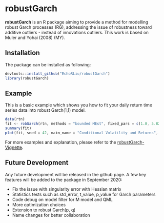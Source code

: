 # robustGarch

**robustGarch** is an R package aiming to provide a method for modelling robust Garch processes (RG), addressing the issue of robustness toward additive outliers - instead of innovations outliers. This work is based on Muler and Yohai (2008) (MY).

## Installation

The package can be installed as following:

```js
devtools::install_github("EchoRLiu/robustGarch")
library(robustGarch)
```

## Example

This is a basic example which shows you how to fit your daily return time series data into robust Garch(1,1) model.

```js
data(rtn)
fit <- robGarch(rtn, methods = "bounded MEst", fixed_pars = c(1.0, 5.02), optimizer="Rsolnp", stdErr_method = "numDeriv")
summary(fit)
plot(fit, seed = 42, main_name = "Conditional Volatility and Returns", abs_ = TRUE)
```

For more examples and explanation, please refer to the  [robustGarch-Vignette](https://github.com/EchoRLiu/robustGarch/blob/master/vignettes/robustGarch_Vignette.pdf).

## Future Development

Any future development will be released in the github page. A few key features will be added to the package in September 2020:
  
 * Fix the issue with singularity error with Hessian matrix
 * Statistics tests such as std_error, t_value, p_value for Garch parameters
 * Code debug on model filter for M model and QML
 * More optimization choices
 * Extension to robust Garch(p, q)
 * Name changes for better collaboration
